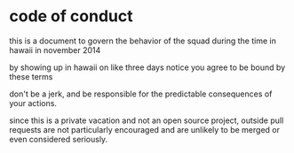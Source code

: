 # code of conduct

this is a document to govern the behavior of the squad during the time in hawaii in november 2014

by showing up in hawaii on like three days notice you agree to be bound by these terms

don't be a jerk, and be responsible for the predictable consequences of your actions.

since this is a private vacation and not an open source project, outside pull requests are not particularly encouraged
and are unlikely to be merged or even considered seriously.
